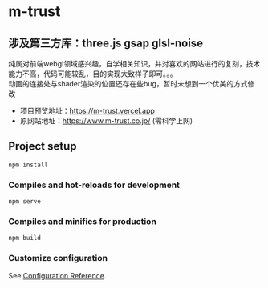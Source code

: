 # m-trust
## 涉及第三方库：three.js gsap glsl-noise
纯属对前端webgl领域感兴趣，自学相关知识，并对喜欢的网站进行的复刻，技术能力不高，代码可能较乱，目的实现大致样子即可。。。   
动画的连接处与shader渲染的位置还存在些bug，暂时未想到一个优美的方式修改
- 项目预览地址：https://m-trust.vercel.app
- 原网站地址：https://www.m-trust.co.jp/ (需科学上网)


## Project setup
```
npm install
```

### Compiles and hot-reloads for development
```
npm serve
```

### Compiles and minifies for production
```
npm build
```

### Customize configuration
See [Configuration Reference](https://cli.vuejs.org/config/).
